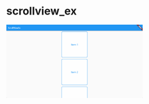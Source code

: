 # scrollview_ex

<img src="https://github.com/nshiraki/flutter-sandbox/blob/main/scrollview_ex/screenshot/img.gif" width="360px">
